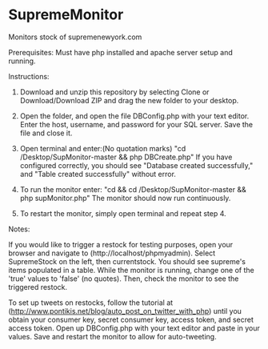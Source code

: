 # SupremeMonitor
Monitors stock of supremenewyork.com

Prerequisites: Must have php installed and apache server setup and running.

Instructions:
1. Download and unzip this repository by selecting Clone or Download/Download ZIP and drag the new folder to your desktop.
2. Open the folder, and open the file DBConfig.php with your text editor. Enter the host, username, and password for your SQL server. Save the file and close it.
3. Open terminal and enter:(No quotation marks)
"cd /Desktop/SupMonitor-master && php DBCreate.php"
If you have configured correctly, you should see "Database created successfully," and "Table created successfully" without error.
4. To run the monitor enter:
"cd && cd /Desktop/SupMonitor-master && php supMonitor.php"
The monitor should now run continuously.

5. To restart the monitor, simply open terminal and repeat step 4.

Notes:

If you would like to trigger a restock for testing purposes, open your browser and navigate to (http://localhost/phpmyadmin). Select SupremeStock on the left, then currentstock. You should see supreme's items populated in a table. While the monitor is running, change one of the 'true' values to 'false' (no quotes). Then, check the monitor to see the triggered restock.

To set up tweets on restocks, follow the tutorial at (http://www.pontikis.net/blog/auto_post_on_twitter_with_php) until you obtain your consumer key, secret consumer key, access token, and secret access token. Open up DBConfig.php with your text editor and paste in your values. Save and restart the monitor to allow for auto-tweeting.
